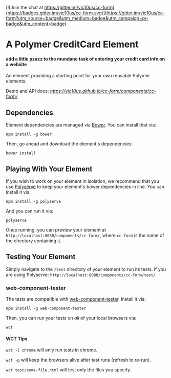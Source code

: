 [![Join the chat at https://gitter.im/vic10us/cc-form](https://badges.gitter.im/vic10us/cc-form.svg)](https://gitter.im/vic10us/cc-form?utm_source=badge&utm_medium=badge&utm_campaign=pr-badge&utm_content=badge) 

# A Polymer CreditCard Element
####  add a little pzazz to the mundane task of entering your credit card info on a website

An element providing a starting point for your own reusable Polymer elements.

Demo and API docs: _https://vic10us.github.io/cc-form/components/cc-form/_

## Dependencies

Element dependencies are managed via [Bower](http://bower.io/). You can
install that via:

    npm install -g bower

Then, go ahead and download the element's dependencies:

    bower install


## Playing With Your Element

If you wish to work on your element in isolation, we recommend that you use
[Polyserve](https://github.com/PolymerLabs/polyserve) to keep your element's
bower dependencies in line. You can install it via:

    npm install -g polyserve

And you can run it via:

    polyserve

Once running, you can preview your element at
`http://localhost:8080/components/cc-form/`, where `cc-form` is the name of the directory containing it.


## Testing Your Element

Simply navigate to the `/test` directory of your element to run its tests. If
you are using Polyserve: `http://localhost:8080/components/cc-form/test/`

### web-component-tester

The tests are compatible with [web-component-tester](https://github.com/Polymer/web-component-tester).
Install it via:

    npm install -g web-component-tester

Then, you can run your tests on _all_ of your local browsers via:

    wct

#### WCT Tips

`wct -l chrome` will only run tests in chrome.

`wct -p` will keep the browsers alive after test runs (refresh to re-run).

`wct test/some-file.html` will test only the files you specify.
